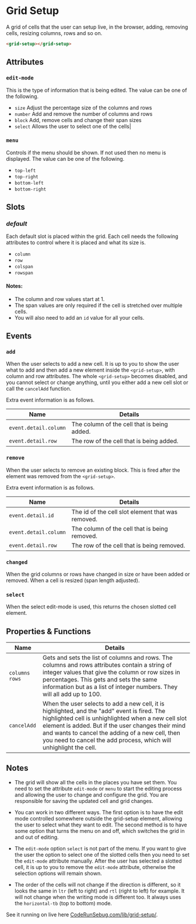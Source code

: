 # Grid Setup

A grid of cells that the user can setup live, in the browser, adding, removing cells, resizing columns, rows and so on.

```html
<grid-setup></grid-setup>
```

## Attributes


### `edit-mode`
This is the type of information that is being edited. The value can be one of the following.

- `size` Adjust the percentage size of the columns and rows
- `number` Add and remove the number of columns and rows
- `block` Add, remove cells and change their span sizes       
- `select` Allows the user to select one of the cells|

### `menu`
Controls if the menu should be shown. If not used then no menu is displayed. The value can be one of the following.

- `top-left`
- `top-right`
- `bottom-left`
- `bottom-right`

## Slots

### *default*

Each default slot is placed within the grid. Each cell needs the following attributes to control where it is placed and what its size is.

- `column`
- `row`
- `colspan`
- `rowspan`

#### Notes:
- The column and row values start at 1.
- The span values are only required if the cell is stretched over multiple cells.
- You will also need to add an `id` value for all your cells.

## Events

### `add`

When the user selects to add a new cell. It is up to you to show the user what to add and then add a new element inside the `<grid-setup>`, with column and row attributes. The whole `<grid-setup>` becomes disabled, and you cannot select or change anything, until you either add a new cell slot or call the `cancelAdd` function.

Extra event information is as follows.

|Name|Details|
|---|---|
|`event.detail.column`|The column of the cell that is being added.|
|`event.detail.row`|The row of the cell that is being added.|

### `remove`

When the user selects to remove an existing block. This is fired after the element was removed from the `<grid-setup>`.

Extra event information is as follows.

|Name|Details|
|---|---|
|`event.detail.id`|The id of the cell slot element that was removed.|
|`event.detail.column`|The column of the cell that is being removed.|
|`event.detail.row`|The row of the cell that is being removed.|

### `changed`

When the grid columns or rows have changed in size or have been added or removed. When a cell is resized (span length adjusted).

### `select`

When the select edit-mode is used, this returns the chosen slotted cell element.

## Properties & Functions

|Name|Details|
|---|---|
|`columns` `rows`|Gets and sets the list of columns and rows. The columns and rows attributes contain a string of integer values that give the column or row sizes in percentages. This gets and sets the same information but as a list of integer numbers. They will all add up to 100.|
|`cancelAdd`|When the user selects to add a new cell, it is highlighted, and the "add" event is fired. The highlighted cell is unhighlighted when a new cell slot element is added. But if the user changes their mind and wants to cancel the adding of a new cell, then you need to cancel the add process, which will unhighlight the cell.|

## Notes

- The grid will show all the cells in the places you have set them.
You need to set the attribute `edit-mode` or `menu` to start the editing process and allowing the user to change and configure the grid. You are responsible for saving the updated cell and grid changes.

- You can work in two different ways. The first option is to have the edit mode controlled somewhere outside the grid-setup element, allowing the user to select what they want to edit.
The second method is to have some option that turns the menu on and off, which switches the grid in and out of editing.          

- The `edit-mode` option `select` is not part of the menu. If you want to give the user the option to select one of the slotted cells then you need to set the `edit-mode` attribute manually. After the user has selected a slotted cell, it is up to you to remove the `edit-mode` attribute, otherwise the selection options will remain shown.      

- The order of the cells will not change if the direction is different, so it looks the same in `ltr` (left to right) and `rtl` (right to left) for example. It will not change when the writing mode is different too. It always uses the `horizontal-tb` (top to bottom) mode.          


See it running on live here [CodeRunSebug.com/lib/grid-setup/](https://coderundebug.com/lib/grid-setup/).
